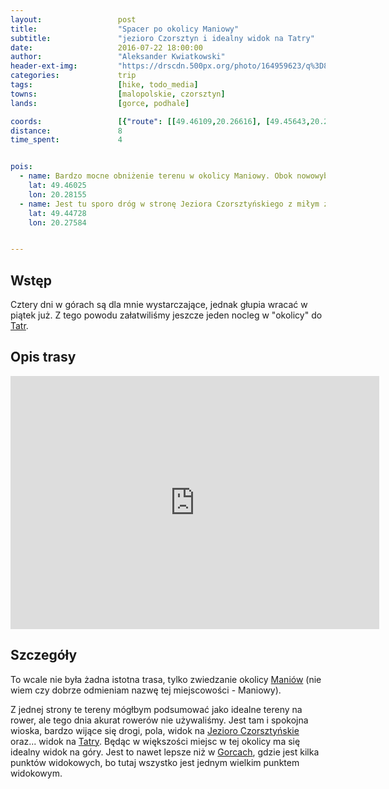 ```yaml
---
layout:                 post
title:                  "Spacer po okolicy Maniowy"
subtitle:               "jezioro Czorsztyn i idealny widok na Tatry"
date:                   2016-07-22 18:00:00
author:                 "Aleksander Kwiatkowski"
header-ext-img:         "https://drscdn.500px.org/photo/164959623/q%3D80_m%3D2000/1588e418c8871127b24670bd2633e501"
categories:             trip
tags:                   [hike, todo_media]
towns:                  [malopolskie, czorsztyn]
lands:                  [gorce, podhale]

coords:                 [{"route": [[49.46109,20.26616], [49.45643,20.26380], [49.45422,20.27165], [49.44870,20.26779], [49.44527,20.27225], [49.44468,20.27088], [49.44926,20.27912], [49.45623,20.28448], [49.45710,20.28620], [49.46005,20.28315], [49.46212,20.27521], [49.46092,20.27418], [49.46226,20.26616]], "type": "hike"}]
distance:               8
time_spent:             4


pois:
  - name: Bardzo mocne obniżenie terenu w okolicy Maniowy. Obok nowowybudowana droga z dobrymi widokami na okolicę.
    lat: 49.46025
    lon: 20.28155
  - name: Jest tu sporo dróg w stronę Jeziora Czorsztyńskiego z miłym zjazdem.
    lat: 49.44728
    lon: 20.27584


---
```

[wiki-tatry]: https://pl.wikipedia.org/wiki/Tatry
[wiki-maniowy]: https://pl.wikipedia.org/wiki/Maniowy
[wiki-gorce]: https://pl.wikipedia.org/wiki/Gorce
[wiki-jezioro-czorsztynskie]: https://pl.wikipedia.org/wiki/Jezioro_Czorszty%C5%84skie

Wstęp
-----

Cztery dni w górach są dla mnie wystarczające, jednak głupia wracać w piątek już.
Z tego powodu załatwiliśmy jeszcze jeden nocleg w "okolicy" do [Tatr][wiki-tatry].

Opis trasy
----------

<iframe height='405' width='590' frameborder='0' allowtransparency='true' scrolling='no' src='https://www.strava.com/activities/650903338/embed/ece651f58c89ac3a61cb94dfd6461ebf7053f2ce'></iframe>

Szczegóły
---------

To wcale nie była żadna istotna trasa, tylko zwiedzanie okolicy [Maniów][wiki-maniowy]
(nie wiem czy dobrze odmieniam nazwę tej miejscowości - Maniowy).

Z jednej strony te tereny mógłbym podsumować jako idealne tereny na rower, ale
tego dnia akurat rowerów nie używaliśmy. Jest tam i spokojna wioska, bardzo wijące
się drogi, pola, widok na [Jezioro Czorsztyńskie][wiki-jezioro-czorsztynskie] oraz...
widok na [Tatry][wiki-tatry]. Będąc w większości miejsc w tej okolicy
ma się idealny widok na góry.
Jest to nawet lepsze niż w [Gorcach][wiki-gorce], gdzie jest kilka punktów widokowych,
bo tutaj wszystko jest jednym wielkim punktem widokowym.
